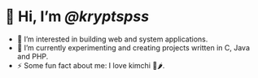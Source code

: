 # 👋 Hi, I’m *@kryptspss*
- 👀 I’m interested in building web and system applications.
- 🌱 I’m currently experimenting and creating projects written in C, Java and PHP. 
- ⚡ Some fun fact about me: I love kimchi 🥬🌶️. 

<!---
kryptspss/kryptspss is a ✨ special ✨ repository because its `README.md` (this file) appears on your GitHub profile.
You can click the Preview link to take a look at your changes.
--->
